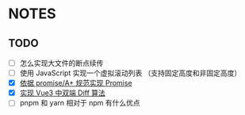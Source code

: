 # NOTES

## TODO

- [ ] 怎么实现大文件的断点续传
- [ ] 使用 JavaScript 实现一个虚拟滚动列表 （支持固定高度和非固定高度）
- [x] [依据 promise/A+ 规范实现 Promise](https://github.com/haiya6/notes/tree/main/promise)
- [x] [实现 Vue3 中双端 Diff 算法](https://github.com/haiya6/my-vue/blob/main/packages/runtime/src/renderer.ts#L211)
- [ ] pnpm 和 yarn 相对于 npm 有什么优点
